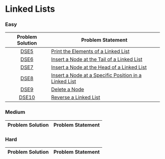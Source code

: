 # Linked Lists

### Easy

| Problem Solution | Problem Statement                                       |
| :--------------: | ------------------------------------------------------- |
|      [DSE5]      | [Print the Elements of a Linked List]                   |
|      [DSE6]      | [Insert a Node at the Tail of a Linked List]            |
|      [DSE7]      | [Insert a Node at the Head of a Linked List]            |
|      [DSE8]      | [Insert a Node at a Specific Position in a Linked List] |
|      [DSE9]      | [Delete a Node]                                         |
|     [DSE10]      | [Reverse a Linked List]                                 |

### Medium

| Problem Solution | Problem Statement |
| :--------------: | ----------------- |

### Hard

| Problem Solution | Problem Statement |
| :--------------: | ----------------- |

[//]: # "Easy"
[dse5]: Easy/DSE5.js?ts=4
[print the elements of a linked list]: https://www.hackerrank.com/challenges/print-the-elements-of-a-linked-list/problem
[dse6]: Easy/DSE6.js?ts=4
[insert a node at the tail of a linked list]: https://www.hackerrank.com/challenges/insert-a-node-at-the-tail-of-a-linked-list/problem
[dse7]: Easy/DSE7.js?ts=4
[insert a node at the head of a linked list]: https://www.hackerrank.com/challenges/insert-a-node-at-the-head-of-a-linked-list/problem
[dse8]: Easy/DSE8.js?ts=4
[insert a node at a specific position in a linked list]: https://www.hackerrank.com/challenges/insert-a-node-at-a-specific-position-in-a-linked-list/problem
[dse9]: Easy/DSE9.js?ts=4
[delete a node]: https://www.hackerrank.com/challenges/delete-a-node-from-a-linked-list/problem
[dse10]: Easy/DSE10.js?ts=4
[print in reverse]: https://www.hackerrank.com/challenges/print-the-elements-of-a-linked-list-in-reverse/problem
[dse11]: Easy/DSE11.js?ts=4
[reverse a linked list]: https://www.hackerrank.com/challenges/reverse-a-linked-list/problem
[//]: # "Medium"
[//]: # "Hard"
[//]: # "EOF"
